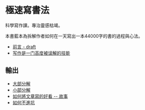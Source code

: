 # 極速寫書法

科學寫作課。專治靈感枯竭。

本書藍本為拆解作者如何在一天寫出一本44000字的書的過程與心法。

* [前言 - draft](00.md)
* [写作是一门高度被误解的技能](01.md)

## 輸出

* [大部分解](02.md)
* [小部分解](03.md)
* [如何將文章寫的好看 -- 故事](04.md)
* [如何不進坑](05.md)
